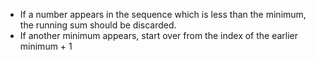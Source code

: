 - If a number appears in the sequence which is less than the minimum, the running sum should be discarded.
- If another minimum appears, start over from the index of the earlier minimum + 1